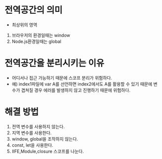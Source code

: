 # 전역공간의 의미
- 최상위의 영역
1. 브라우저의 환경일때는 window
2. Node.js환경일때는 global

# 전역공간을 분리시키는 이유

- 어디서나 접근 가능하기 때문에 스코프 분리가 위험하다.
- 예) index1파일에 var A를 선언하면 index2에서도 A를 활용할 수 있기 때문에 변수가 겹쳐질 경우 에러를 발생하지 않고 진행하기 때문에 위험하다.

# 해결 방법

1. 전역 변수를 사용하지 않는다.
2. 지역 변수를 사용한다.
3. window, global을 조작하지 않는다.
4. const, let을 사용한다.
5. IIFE,Module,closure 스코프를 나눈다.

